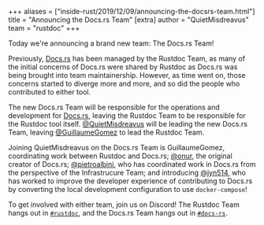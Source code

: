+++
aliases = ["inside-rust/2019/12/09/announcing-the-docsrs-team.html"]
title = "Announcing the Docs.rs Team"
[extra]
author = "QuietMisdreavus"
team = "rustdoc"
+++

Today we're announcing a brand new team: The Docs.rs Team!

Previously, [Docs.rs] has been managed by the Rustdoc Team, as many of the initial concerns of
Docs.rs were shared by Rustdoc as Docs.rs was being brought into team maintainership. However, as
time went on, those concerns started to diverge more and more, and so did the people who contributed
to either tool.

The new Docs.rs Team will be responsible for the operations and development for [Docs.rs], leaving
the Rustdoc Team to be responsible for the Rustdoc tool itself. [@QuietMisdreavus] will be leading
the new Docs.rs Team, leaving [@GuillaumeGomez] to lead the Rustdoc Team.

Joining QuietMisdreavus on the Docs.rs Team is GuillaumeGomez, coordinating work between Rustdoc and
Docs.rs; [@onur], the original creator of Docs.rs; [@pietroalbini], who has coordinated work in
Docs.rs from the perspective of the Infrastrucure Team; and introducing [@jyn514], who has worked to
improve the developer experience of contributing to Docs.rs by converting the local development
configuration to use `docker-compose`!

To get involved with either team, join us on Discord! The Rustdoc Team hangs out in [`#rustdoc`],
and the Docs.rs Team hangs out in [`#docs-rs`].

[Docs.rs]: https://docs.rs/
[@QuietMisdreavus]: https://github.com/QuietMisdreavus
[@GuillaumeGomez]: https://github.com/GuillaumeGomez
[@onur]: https://github.com/onur
[@pietroalbini]: https://github.com/pietroalbini
[@jyn514]: https://github.com/jyn514
[`#rustdoc`]: https://discord.gg/4yEYPuT
[`#docs-rs`]: https://discord.gg/2k5vVWn
